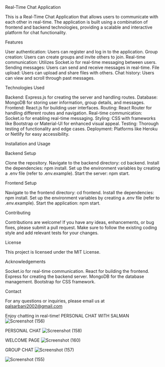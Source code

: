 Real-Time Chat Application

This is a Real-Time Chat Application that allows users to communicate with each other in real-time. The application is built using a combination of frontend and backend technologies, providing a scalable and interactive platform for chat functionality.


Features

User authentication: Users can register and log in to the application.
Group creation: Users can create groups and invite others to join.
Real-time communication: Utilizes Socket.io for real-time messaging between users.
Sending messages: Users can send and receive messages in real-time.
File upload: Users can upload and share files with others.
Chat history: Users can view and scroll through past messages.

Technologies Used

Backend: Express.js for creating the server and handling routes.
Database: MongoDB for storing user information, group details, and messages.
Frontend: React.js for building user interfaces.
Routing: React Router for handling different routes and navigation.
Real-time communication: Socket.io for enabling real-time messaging.
Styling: CSS with frameworks like Bootstrap or Material-UI for enhanced visual appeal.
Testing: Thorough testing of functionality and edge cases.
Deployment: Platforms like Heroku or Netlify for easy accessibility.

Installation and Usage

Backend Setup

Clone the repository.
Navigate to the backend directory: cd backend.
Install the dependencies: npm install.
Set up the environment variables by creating a .env file (refer to .env.example).
Start the server: npm start.

Frontend Setup

Navigate to the frontend directory: cd frontend.
Install the dependencies: npm install.
Set up the environment variables by creating a .env file (refer to .env.example).
Start the application: npm start.

Contributing

Contributions are welcome! If you have any ideas, enhancements, or bug fixes, please submit a pull request. Make sure to follow the existing coding style and add relevant tests for your changes.


License

This project is licensed under the MIT License.


Acknowledgements

Socket.io for real-time communication.
React for building the frontend.
Express for creating the backend server.
MongoDB for the database management.
Bootstrap for CSS framework.

Contact

For any questions or inquiries, please email us at palsarbani2002@gmail.com


Enjoy chatting in real-time!
PERSONAL CHAT WITH SALMAN
![Screenshot (156)](https://github.com/Sarbani3pal/RealTimeChatApplication/assets/106859451/c97b4cf9-b679-492f-a3de-b5814596042a)

PERSONAL CHAT
![Screenshot (158)](https://github.com/Sarbani3pal/RealTimeChatApplication/assets/106859451/5041fa5c-7f70-4fee-8cc2-c535d5a5e1d4)

WELCOME PAGE
![Screenshot (160)](https://github.com/Sarbani3pal/RealTimeChatApplication/assets/106859451/b4721d3d-429a-4fa3-bd48-a5b411218284)

GROUP CHAT
![Screenshot (157)](https://github.com/Sarbani3pal/RealTimeChatApplication/assets/106859451/86814df5-3baf-48eb-a7d0-628f875b5564)


![Screenshot (155)](https://github.com/Sarbani3pal/RealTimeChatApplication/assets/106859451/8084b054-4fa4-421a-ab24-f80e4c118204)
